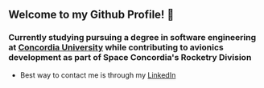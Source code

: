 ## Welcome to my Github Profile! 👋

<!--
**ddiliberto123/ddiliberto123** is a ✨ _special_ ✨ repository because its `README.md` (this file) appears on your GitHub profile.

Here are some ideas to get you started:

- 🔭 I’m currently working on ...
- 🌱 I’m currently learning ...
- 👯 I’m looking to collaborate on ...
- 🤔 I’m looking for help with ...
- 💬 Ask me about ...
- 📫 How to reach me: ...
- 😄 Pronouns: ...
- ⚡ Fun fact: ...
-->

### Currently studying pursuing a degree in software engineering at [Concordia University](https://www.concordia.ca) while contributing to avionics development as part of Space Concordia's Rocketry Division

- Best way to contact me is through my [LinkedIn](https://www.linkedin.com/in/ddiliberto123/)
